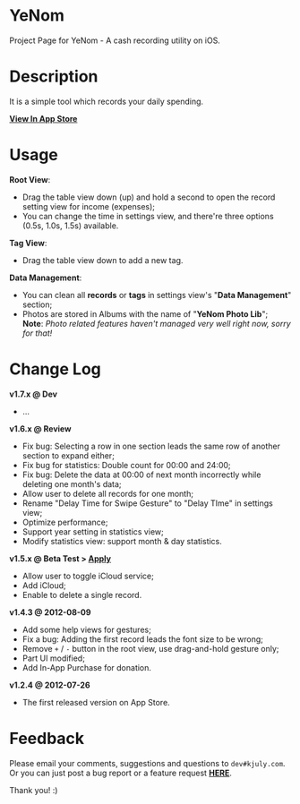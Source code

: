 YeNom
=====

Project Page for YeNom - A cash recording utility on iOS.

# Description

It is a simple tool which records your daily spending.

[__View In App Store__](http://itunes.apple.com/us/app/yenom/id543028543?ls=1&mt=8)

# Usage

__Root View__:

  - Drag the table view down (up) and hold a second to open the record setting view for income (expenses);
  - You can change the time in settings view, and there're three options (0.5s, 1.0s, 1.5s) available.

__Tag View__:

  - Drag the table view down to add a new tag.

__Data Management__:
  - You can clean all __records__ or __tags__ in settings view's "__Data Management__" section;
  - Photos are stored in Albums with the name of "__YeNom Photo Lib__";  
**Note**: _Photo related features haven't managed very well right now, sorry for that!_

# Change Log

__v1.7.x @ Dev__

  - ...

__v1.6.x @ Review__

  - Fix bug: Selecting a row in one section leads the same row of another section to expand either;
  - Fix bug for statistics: Double count for 00:00 and 24:00;
  - Fix bug: Delete the data at 00:00 of next month incorrectly while deleting one month's data;
  - Allow user to delete all records for one month; 
  - Rename "Delay Time for Swipe Gesture" to "Delay TIme" in settings view;
  - Optimize performance;
  - Support year setting in statistics view;
  - Modify statistics view: support month & day statistics.

__v1.5.x @ Beta Test > [Apply](https://testflightapp.com/join/66e9a8d90aa54268ca89adbdfc457ab6-MTAyODU2/)__

  - Allow user to toggle iCloud service;
  - Add iCloud;
  - Enable to delete a single record.

__v1.4.3 @ 2012-08-09__

  - Add some help views for gestures;
  - Fix a bug: Adding the first record leads the font size to be wrong;
  - Remove `+` / `-` button in the root view, use drag-and-hold gesture only;
  - Part UI modified;
  - Add In-App Purchase for donation.

__v1.2.4 @ 2012-07-26__

  - The first released version on App Store.

# Feedback

Please email your comments, suggestions and questions to `dev#kjuly.com`.  
Or you can just post a bug report or a feature request [__HERE__](https://github.com/Kjuly/YeNom/issues/new).

Thank you! :)


